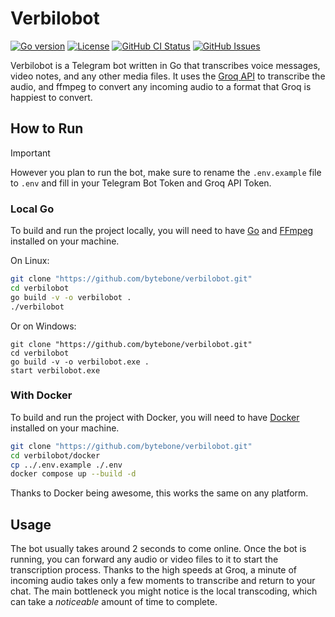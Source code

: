 # Verbilobot

[![Go version](https://img.shields.io/github/go-mod/go-version/bytebone/verbilobot?style=flat-square)]()
[![License](https://img.shields.io/badge/License-CC_BY--NC--SA_4.0-blue?style=flat-square&logo=creativecommons&logoColor=white&link=https%3A%2F%2Fcreativecommons.org%2Flicenses%2Fby-nc-sa%2F4.0%2F)](https://creativecommons.org/licenses/by-nc-sa/4.0)
[![GitHub CI Status](https://img.shields.io/github/actions/workflow/status/bytebone/verbilobot/ci.yml?style=flat-square&logo=github&label=CI)](https://github.com/bytebone/verbilobot/actions/workflows/ci.yml)
[![GitHub Issues](https://img.shields.io/github/issues/bytebone/verbilobot?style=flat-square&label=Issues)](https://github.com/bytebone/verbilobot/issues)

Verbilobot is a Telegram bot written in Go that transcribes voice messages, video notes, and any other media files. It uses the [Groq API](https://groq.com) to transcribe the audio, and ffmpeg to convert any incoming audio to a format that Groq is happiest to convert.

## How to Run

> [!IMPORTANT]  
> However you plan to run the bot, make sure to rename the `.env.example` file to `.env` and fill in your Telegram Bot Token and Groq API Token.

### Local Go

To build and run the project locally, you will need to have [Go](https://go.dev/) and [FFmpeg](https://ffmpeg.org/) installed on your machine.

On Linux:
```bash
git clone "https://github.com/bytebone/verbilobot.git"
cd verbilobot
go build -v -o verbilobot .
./verbilobot
```
Or on Windows: 
```pwsh
git clone "https://github.com/bytebone/verbilobot.git"
cd verbilobot
go build -v -o verbilobot.exe .
start verbilobot.exe
```

### With Docker

To build and run the project with Docker, you will need to have [Docker](https://www.docker.com/) installed on your machine.

```bash
git clone "https://github.com/bytebone/verbilobot.git"
cd verbilobot/docker
cp ../.env.example ./.env
docker compose up --build -d
```
Thanks to Docker being awesome, this works the same on any platform. 

## Usage

The bot usually takes around 2 seconds to come online. Once the bot is running, you can forward any audio or video files to it to start the transcription process. Thanks to the high speeds at Groq, a minute of incoming audio takes only a few moments to transcribe and return to your chat. The main bottleneck you might notice is the local transcoding, which can take a *noticeable* amount of time to complete.
